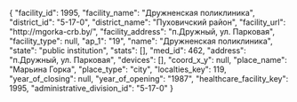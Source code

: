 {
    "facility_id": 1995,
    "facility_name": "Дружненская поликлиника",
    "district_id": "5-17-0",
    "district_name": "Пуховичский район",
    "facility_url": "http:\/\/mgorka-crb.by\/",
    "facility_address": "п.Дружный, ул. Парковая",
    "facility_type": null,
    "ap_1": "19",
    "name": "Дружненская поликлиника",
    "state": "public institution",
    "stats": [],
    "med_id": 462,
    "address": "п.Дружный, ул. Парковая",
    "devices": [],
    "coord_x_y": null,
    "place_name": "Марьина Горка",
    "place_type": "city",
    "localties_key": 119,
    "year_of_closing": null,
    "year_of_opening": "1987",
    "healthcare_facility_key": 1995,
    "administrative_division_id": "5-17-0"
}